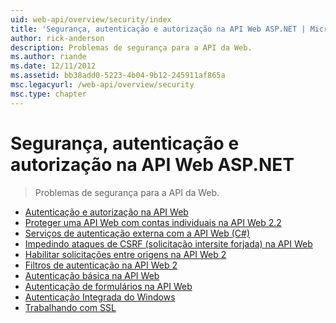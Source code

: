 ```yaml
---
uid: web-api/overview/security/index
title: 'Segurança, autenticação e autorização na API Web ASP.NET | Microsoft Docs'
author: rick-anderson
description: Problemas de segurança para a API da Web.
ms.author: riande
ms.date: 12/11/2012
ms.assetid: bb38add0-5223-4b04-9b12-245911af865a
msc.legacyurl: /web-api/overview/security
msc.type: chapter
---
```

<a name="security-authentication-and-authorization-in-aspnet-web-api"></a>Segurança, autenticação e autorização na API Web ASP.NET
====================
> Problemas de segurança para a API da Web.


- [Autenticação e autorização na API Web](authentication-and-authorization-in-aspnet-web-api.md)
- [Proteger uma API Web com contas individuais na API Web 2.2](individual-accounts-in-web-api.md)
- [Serviços de autenticação externa com a API Web (C#)](external-authentication-services.md)
- [Impedindo ataques de CSRF (solicitação intersite forjada) na API Web](preventing-cross-site-request-forgery-csrf-attacks.md)
- [Habilitar solicitações entre origens na API Web 2](enabling-cross-origin-requests-in-web-api.md)
- [Filtros de autenticação na API Web 2](authentication-filters.md)
- [Autenticação básica na API Web](basic-authentication.md)
- [Autenticação de formulários na API Web](forms-authentication.md)
- [Autenticação Integrada do Windows](integrated-windows-authentication.md)
- [Trabalhando com SSL](working-with-ssl-in-web-api.md)
